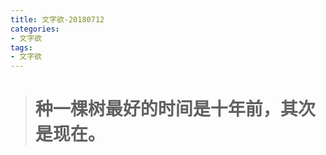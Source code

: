 ```yaml
---
title: 文字欲-20180712
categories:
- 文字欲
tags:
- 文字欲
---
```


<blockquote class="blockquote-center"><h1>种一棵树最好的时间是十年前，其次是现在。</h1></blockquote>

